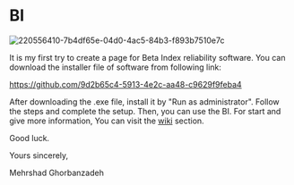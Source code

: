 # BI


![220556410-7b4df65e-04d0-4ac5-84b3-f893b7510e7c](https://user-images.githubusercontent.com/53825204/220933327-b11900d1-57d1-4dd3-9e59-cae9741f958a.png)


It is my first try to create a page for Beta Index reliability software.
You can download the installer file of software from following link: 

https://github.com/9d2b65c4-5913-4e2c-aa48-c9629f9feba4

After downloading the .exe file, install it by "Run as administrator".
Follow the steps and complete the setup. Then, you can use the BI. 
For start and give more information, You can visit the [wiki](https://github.com/Mehrshad-Ghorbanzadeh/BI/wiki) section.

Good luck.

Yours sincerely,

Mehrshad Ghorbanzadeh
